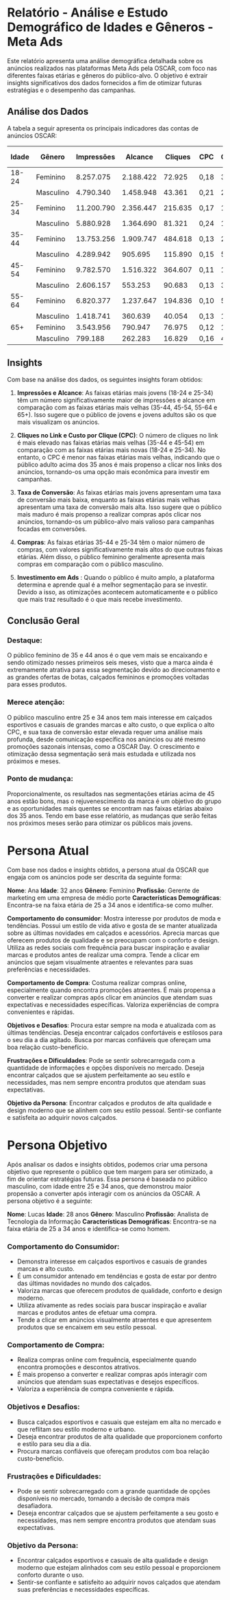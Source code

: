 # Relatório - Análise e Estudo Demográfico de Idades e Gêneros - Meta Ads

Este relatório apresenta uma análise demográfica detalhada sobre os anúncios realizados nas plataformas Meta Ads pela OSCAR, com foco nas diferentes faixas etárias e gêneros do público-alvo. O objetivo é extrair insights significativos dos dados fornecidos a fim de otimizar futuras estratégias e o desempenho das campanhas.

## Análise dos Dados

A tabela a seguir apresenta os principais indicadores das contas de anúncios OSCAR:

| Idade  | Gênero   | Impressões | Alcance  | Cliques| CPC   | Compras | Taxa de Conversão   | Investimento em Ads (R$) |
|--------|----------|------------|----------|-----------------|-------|---------|-------------------|------------|
| 18-24  | Feminino | 8.257.075   | 2.188.422 | 72.925          | 0,18  | 331     | 0,45%             | 16.499,00   |
|        | Masculino| 4.790.340   | 1.458.948 | 43.361          | 0,21  | 265     | 0,61%             | 12.946,00   |
| 25-34  | Feminino | 11.200.790  | 2.356.447 | 215.635         | 0,17  | 1.423   | 0,66%             | 49.988,00   |
|        | Masculino| 5.880.928   | 1.364.690 | 81.321          | 0,24  | 1.024   | 1,26%             | 27.888,00   |
| 35-44  | Feminino | 13.753.256  | 1.909.747 | 484.618         | 0,13  | 2.592   | 0,53%             | 83.521,00   |
|        | Masculino| 4.289.942   | 905.695   | 115.890         | 0,15  | 543     | 0,47%             | 22.870,00   |
| 45-54  | Feminino | 9.782.570   | 1.516.322 | 364.607         | 0,11  | 1.389   | 0,38%             | 53.373,00   |
|        | Masculino| 2.606.157   | 553.253   | 90.683          | 0,13  | 375     | 0,41%             | 14.723,00   |
| 55-64  | Feminino | 6.820.377   | 1.237.647 | 194.836         | 0,10  | 506     | 0,26%             | 27.864,00   |
|        | Masculino| 1.418.741   | 360.639   | 40.054          | 0,13  | 137     | 0,34%             | 6.415,00    |
| 65+    | Feminino | 3.543.956   | 790.947   | 76.975          | 0,12  | 159     | 0,21%             | 13.832,00   |
|        | Masculino| 799.188     | 262.283   | 16.829          | 0,16  | 42      | 0,25%             | 3.322,00    |

## Insights

Com base na análise dos dados, os seguintes insights foram obtidos:

1. **Impressões e Alcance**: As faixas etárias mais jovens (18-24 e 25-34) têm um número significativamente maior de impressões e alcance em comparação com as faixas etárias mais velhas (35-44, 45-54, 55-64 e 65+). Isso sugere que o público de jovens e jovens adultos são os que mais visualizam os anúncios.

2. **Cliques no Link e Custo por Clique (CPC)**: O número de cliques no link é mais elevado nas faixas etárias mais velhas (35-44 e 45-54) em comparação com as faixas etárias mais novas (18-24 e 25-34). No entanto, o CPC é menor nas faixas etárias mais velhas, indicando que o público adulto acima dos 35 anos é mais propenso a clicar nos links dos anúncios, tornando-os uma opção mais econômica para investir em campanhas.

3. **Taxa de Conversão**: As faixas etárias mais jovens apresentam uma taxa de conversão mais baixa, enquanto as faixas etárias mais velhas apresentam uma taxa de conversão mais alta. Isso sugere que o público mais maduro é mais propenso a realizar compras após clicar nos anúncios, tornando-os um público-alvo mais valioso para campanhas focadas em conversões.

4. **Compras**: As faixas etárias 35-44 e 25-34 têm o maior número de compras, com valores significativamente mais altos do que outras faixas etárias. Além disso, o público feminino geralmente apresenta mais compras em comparação com o público masculino.
5. **Investimento em Ads** : Quando o público é muito amplo, a plataforma determina e aprende qual é a melhor segmentação para se investir. Devido a isso, as otimizações acontecem automaticamente e o público que mais traz resultado é o que mais recebe investimento.


## **Conclusão Geral**

### Destaque:
O público feminino de 35 e 44 anos é o que vem mais se encaixando e sendo otimizado nesses primeiros seis meses, visto que a marca ainda é extremamente atrativa para essa segmentação devido ao direcionamento e as grandes ofertas de botas, calçados femininos e promoções voltadas para esses produtos.

### Merece atenção:
O público masculino entre 25 e 34 anos tem mais interesse em calçados esportivos e casuais de grandes marcas e alto custo, o que explica o alto CPC, e sua taxa de conversão estar elevada requer uma análise mais profunda, desde comunicação específica nos anúncios ou até mesmo promoções sazonais intensas, como a OSCAR Day. O crescimento e otimização dessa segmentação será mais estudada e utilizada nos próximos e meses.

### Ponto de mudança:
Proporcionalmente, os resultados nas segmentações etárias acima de 45 anos estão bons, mas o rejuvenescimento da marca é um objetivo do grupo e as oportunidades mais quentes se encontram nas faixas etárias abaixo dos 35 anos. Tendo em base esse relatório, as mudanças que serão feitas nos próximos meses serão para otimizar os públicos mais jovens.

# **Persona Atual**
Com base nos dados e insights obtidos, a persona atual da OSCAR que engaja com os anúncios pode ser descrita da seguinte forma:

**Nome**: Ana
**Idade**: 32 anos
**Gênero**: Feminino
**Profissão**: Gerente de marketing em uma empresa de médio porte
**Características Demográficas**: Encontra-se na faixa etária de 25 a 34 anos e identifica-se como mulher.

**Comportamento do consumidor**:
Mostra interesse por produtos de moda e tendências.
Possui um estilo de vida ativo e gosta de se manter atualizada sobre as últimas novidades em calçados e acessórios.
Aprecia marcas que oferecem produtos de qualidade e se preocupam com o conforto e design.
Utiliza as redes sociais com frequência para buscar inspiração e avaliar marcas e produtos antes de realizar uma compra.
Tende a clicar em anúncios que sejam visualmente atraentes e relevantes para suas preferências e necessidades.

**Comportamento de Compra**:
Costuma realizar compras online, especialmente quando encontra promoções atraentes.
É mais propensa a converter e realizar compras após clicar em anúncios que atendam suas expectativas e necessidades específicas.
Valoriza experiências de compra convenientes e rápidas.

**Objetivos e Desafios**:
Procura estar sempre na moda e atualizada com as últimas tendências.
Deseja encontrar calçados confortáveis e estilosos para o seu dia a dia agitado.
Busca por marcas confiáveis que ofereçam uma boa relação custo-benefício.

**Frustrações e Dificuldades**:
Pode se sentir sobrecarregada com a quantidade de informações e opções disponíveis no mercado.
Deseja encontrar calçados que se ajustem perfeitamente ao seu estilo e necessidades, mas nem sempre encontra produtos que atendam suas expectativas.

**Objetivo da Persona**:
Encontrar calçados e produtos de alta qualidade e design moderno que se alinhem com seu estilo pessoal.
Sentir-se confiante e satisfeita ao adquirir novos calçados.

# **Persona Objetivo**
Após analisar os dados e insights obtidos, podemos criar uma persona objetivo que represente o público que tem margem para ser otimizado, a fim de orientar estratégias futuras. Essa persona é baseada no público masculino, com idade entre 25 e 34 anos, que demonstrou maior propensão a converter após interagir com os anúncios da OSCAR. A persona objetivo é a seguinte:

**Nome**: Lucas
**Idade**: 28 anos
**Gênero**: Masculino
**Profissão**: Analista de Tecnologia da Informação
**Características Demográficas**: Encontra-se na faixa etária de 25 a 34 anos e identifica-se como homem.

### **Comportamento do Consumidor**:
- Demonstra interesse em calçados esportivos e casuais de grandes marcas e alto custo.
- É um consumidor antenado em tendências e gosta de estar por dentro das últimas novidades no mundo dos calçados.
- Valoriza marcas que oferecem produtos de qualidade, conforto e design moderno.
- Utiliza ativamente as redes sociais para buscar inspiração e avaliar marcas e produtos antes de efetuar uma compra.
- Tende a clicar em anúncios visualmente atraentes e que apresentem produtos que se encaixem em seu estilo pessoal.

### **Comportamento de Compra**:
- Realiza compras online com frequência, especialmente quando encontra promoções e descontos atrativos.
- É mais propenso a converter e realizar compras após interagir com anúncios que atendam suas expectativas e desejos específicos.
- Valoriza a experiência de compra conveniente e rápida.

### **Objetivos e Desafios**:
- Busca calçados esportivos e casuais que estejam em alta no mercado e que reflitam seu estilo moderno e urbano.
- Deseja encontrar produtos de alta qualidade que proporcionem conforto e estilo para seu dia a dia.
- Procura marcas confiáveis que ofereçam produtos com boa relação custo-benefício.

### **Frustrações e Dificuldades**:
- Pode se sentir sobrecarregado com a grande quantidade de opções disponíveis no mercado, tornando a decisão de compra mais desafiadora.
- Deseja encontrar calçados que se ajustem perfeitamente a seu gosto e necessidades, mas nem sempre encontra produtos que atendam suas expectativas.

### **Objetivo da Persona**:
- Encontrar calçados esportivos e casuais de alta qualidade e design moderno que estejam alinhados com seu estilo pessoal e proporcionem conforto durante o uso.
- Sentir-se confiante e satisfeito ao adquirir novos calçados que atendam suas preferências e necessidades específicas.